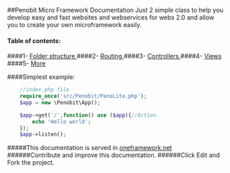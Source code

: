 ##Penobit Micro Framework Documentation
Just 2 simple class to help you develop easy and fast websites and webservices for webs 2.0 and allow you to create your own microframework easily.

#### Table of contents:
####1- [Folder structure ](https://github.com/juliomatcom/one-php-microframework/blob/master/docs/structure.md "Folder structure Normal or MVC")
####2- [Routing ](https://github.com/juliomatcom/one-php-microframework/blob/master/docs/routing.md "Start with routings")
####3- [Controllers ](https://github.com/juliomatcom/one-php-microframework/blob/master/docs/controllers.md "Using your controllers with One Framework")
####4- [Views ](https://github.com/juliomatcom/one-php-microframework/blob/master/docs/views.md "Render views from controllers with One Framework")
####5- [More](https://github.com/juliomatcom/one-php-microframework/blob/master/docs/more.md "More documentation of the One Framework")


####Simplest example:
```php
    //index.php file
    require_once('src/Penobit/PenoLite.php');
    $app = new \Penobit\App();

    $app->get('/',function() use ($app){//Action
        echo 'Hello world';
    });
    $app->listen();
```


#####This documentation is served in [oneframework.net ](http://oneframework.net/docs/ "More documentation of the One Framework")
######Contribute and improve this documentation.
######Click Edit and Fork the project.